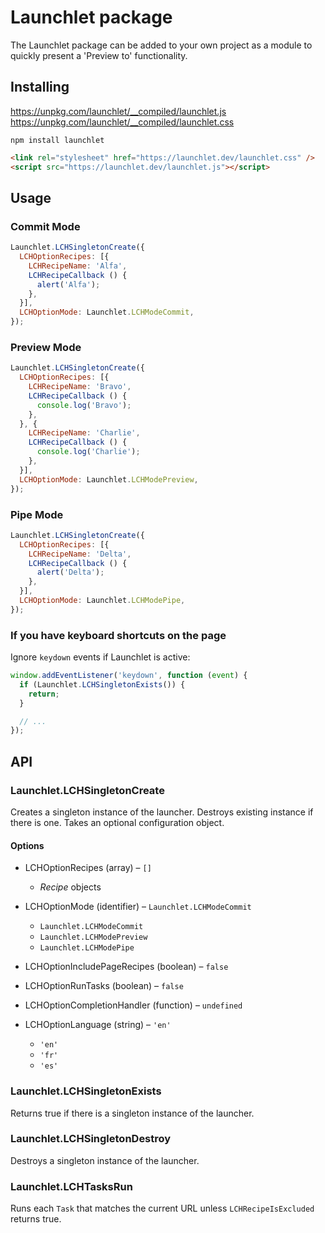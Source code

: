 # Launchlet package

The Launchlet package can be added to your own project as a module to quickly present a 'Preview to' functionality.

## Installing

https://unpkg.com/launchlet/__compiled/launchlet.js
https://unpkg.com/launchlet/__compiled/launchlet.css

```
npm install launchlet
```

```html
<link rel="stylesheet" href="https://launchlet.dev/launchlet.css" />
<script src="https://launchlet.dev/launchlet.js"></script>

```

## Usage

### Commit Mode

```javascript
Launchlet.LCHSingletonCreate({
  LCHOptionRecipes: [{
    LCHRecipeName: 'Alfa',
    LCHRecipeCallback () {
      alert('Alfa');
    },
  }],
  LCHOptionMode: Launchlet.LCHModeCommit,
});
```

### Preview Mode

```javascript
Launchlet.LCHSingletonCreate({
  LCHOptionRecipes: [{
    LCHRecipeName: 'Bravo',
    LCHRecipeCallback () {
      console.log('Bravo');
    },
  }, {
    LCHRecipeName: 'Charlie',
    LCHRecipeCallback () {
      console.log('Charlie');
    },
  }],
  LCHOptionMode: Launchlet.LCHModePreview,
});
```

### Pipe Mode

```javascript
Launchlet.LCHSingletonCreate({
  LCHOptionRecipes: [{
    LCHRecipeName: 'Delta',
    LCHRecipeCallback () {
      alert('Delta');
    },
  }],
  LCHOptionMode: Launchlet.LCHModePipe,
});
```

### If you have keyboard shortcuts on the page

Ignore `keydown` events if Launchlet is active:

```javascript
window.addEventListener('keydown', function (event) {
  if (Launchlet.LCHSingletonExists()) {
    return;
  }

  // ...
});
```

## API

### Launchlet.LCHSingletonCreate

Creates a singleton instance of the launcher. Destroys existing instance if there is one. Takes an optional configuration object.

#### Options

- LCHOptionRecipes (array) – `[]`
    - *Recipe* objects

- LCHOptionMode (identifier) – `Launchlet.LCHModeCommit`
    - `Launchlet.LCHModeCommit`
    - `Launchlet.LCHModePreview`
    - `Launchlet.LCHModePipe`

- LCHOptionIncludePageRecipes (boolean) – `false`

- LCHOptionRunTasks (boolean) – `false`

- LCHOptionCompletionHandler (function) – `undefined`

- LCHOptionLanguage (string) – `'en'`
    - `'en'`
    - `'fr'`
    - `'es'`

### Launchlet.LCHSingletonExists

Returns true if there is a singleton instance of the launcher.

### Launchlet.LCHSingletonDestroy

Destroys a singleton instance of the launcher.

### Launchlet.LCHTasksRun

Runs each `Task` that matches the current URL unless `LCHRecipeIsExcluded` returns true.
